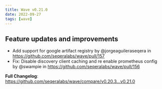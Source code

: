 ```yaml
---
title: Wave v0.21.0
date: 2022-09-27
tags: [wave]
---
```


## Feature updates and improvements

* Add support for google artifact registry by @jorgeaguileraseqera in https://github.com/seqeralabs/wave/pull/157
* Fix: Disable discovery client caching and re enable prometheus config by @swampie in https://github.com/seqeralabs/wave/pull/156


**Full Changelog**: https://github.com/seqeralabs/wave/compare/v0.20.3...v0.21.0
